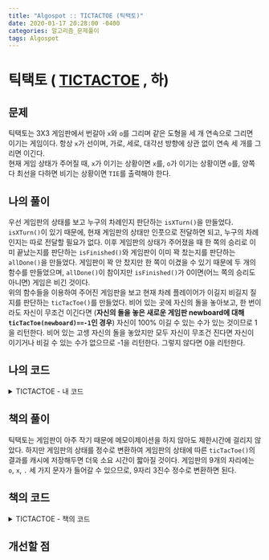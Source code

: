 ```yaml
---
title: "Algospot :: TICTACTOE (틱택토)"
date: 2020-01-17 20:28:00 -0400
categories: 알고리즘_문제풀이 
tags: Algospot
---
```


# 틱택토 ( [TICTACTOE](https://algospot.com/judge/problem/read/TICTACTOE) , 하)

## 문제
틱택토는 3X3 게임판에서 번갈아 `x`와 `o`를 그리며 같은 도형을 세 개 연속으로 그리면 이기는 게임이다. 항상 `x`가 선이며, 가로, 세로, 대각선 방향에 상관 없이 연속 세 개를 그리면 이긴다.  
현재 게임 상태가 주어질 때, `x`가 이기는 상황이면 `x`를, `o`가 이기는 상황이면 `o`를, 양쪽 다 최선을 다하면 비기는 상황이면 `TIE`를 출력해야 한다.  

## 나의 풀이
우선 게임판의 상태를 보고 누구의 차례인지 판단하는 `isXTurn()`을 만들었다. `isXTurn()`이 있기 때문에, 현재 게임판의 상태만 인풋으로 전달하면 되고, 누구의 차례인지는 따로 전달할 필요가 없다. 이후 게임판의 상태가 주어졌을 때 한 쪽의 승리로 이미 끝났는지를 판단하는 `isFinished()`와 게임판이 이미 꽉 찼는지를 판단하는 `allDone()`을 만들었다. 게임판이 꽉 안 찼지만 한 쪽이 이겼을 수 있기 때문에 두 개의 함수를 만들었으며, `allDone()`이 참이지만 `isFinished()`가 0이면(어느 쪽의 승리도 아니면) 게임은 비긴 것이다.  
위의 함수들을 이용하여 주어진 게임판을 보고 현재 차례 플레이어가 이길지 비길지 질지를 판단하는 `ticTacToe()`를 만들었다. 비어 있는 곳에 자신의 돌을 놓아보고, 한 번이라도 자신이 무조건 이긴다면 (**자신의 돌을 놓은 새로운 게임판 newboard에 대해 `ticTacToe(newboard)==-1`인 경우**) 자신이 100% 이길 수 있는 수가 있는 것이므로 1을 리턴한다. 비어 있는 고셍 자신의 돌을 놓았지만 모두 자신이 무조건 진다면 자신이 이기거나 비길 수 있는 수가 없으므로 -1을 리턴한다. 그렇지 않다면 0을 리턴한다.  
## 나의 코드

<details>
<summary>TICTACTOE - 내 코드</summary>
<div markdown="1">

```
#include <stdio.h>
#include <string.h>
#include <iostream>
#include <utility>
#include <vector>
#include <algorithm>
#include <list>
#include <string>
#include <climits>
#include <bitset>

#ifdef _MSC_VER
#define _CRT_SCURE_NO_WARNINGS
#endif
using namespace std;
int ticTacToe(char givenBoard[3][3]);
int isFinished(char givenBoard[3][3]);
bool isXTurn(char givenBoard[3][3]);
bool allDone(char givenBoard[3][3]);
void printBoard(int answer, char givenBoard[3][3]);
char board[3][3];

int main()
{
    int testcases;
    ios::sync_with_stdio(false);
    cin.tie(NULL);
    cin >> testcases;
    for (int i = 0; i < testcases; i++)
    {
        memset(board, 0, sizeof board);
        for (int j = 0; j < 3; j++)
        {
            for (int k = 0; k < 3; k++)
            {
                cin >> board[j][k];
            }
        }
        int turnWin = ticTacToe(board);
        if (turnWin == 0)
            cout << "TIE" << endl;
        else if (turnWin * (isXTurn(board) ? 1 : -1) == 1)
            cout << "x" << endl;
        else
            cout << "o" << endl;
    }

    return 0;
}



// Return if current turn player can win : 1
// if current turn player can at least draw : 0
// if current turn player always loses : -1
int ticTacToe(char givenBoard[3][3])
{
    if (isFinished(givenBoard) != 0 || allDone(givenBoard))
    {
        return isFinished(givenBoard);
    }
    char turn = isXTurn(givenBoard) ? 'x' : 'o';
    bool alwaysLose = true;
    for (int i = 0; i < 3; i++)
    {
        for (int j = 0; j < 3; j++)
        {
            if (givenBoard[i][j] != '.')
                continue;
            givenBoard[i][j] = turn;
            int answer = ticTacToe(givenBoard);
            givenBoard[i][j] = '.';
            if (answer == -1)
            {
                return 1;
            }
            else if (answer == 0)
                alwaysLose = false;
        }
    }
    return (alwaysLose ? -1 : 0);
}

// Return whether board is full with 'x' and 'o'
bool allDone(char givenBoard[3][3])
{
    int ret = 0;
    for (int i = 0; i < 3; i++)
    {
        for (int j = 0; j < 3; j++)
        {
            if (givenBoard[i][j] == '.')
                ret++;
        }
    }
    return ret == 0;
}

int isFinished(char givenBoard[3][3])
{
    int winner = 0;
    // Check horizontally
    for (int j = 0; j < 3; j++)
    {
        int score = 0;
        for (int k = 0; k < 3; k++)
        {
            if (givenBoard[j][k] == '.')
                break;
            score += givenBoard[j][k] == 'x' ? 1 : -1;
        }
        if (abs(score) == 3)
        {
            winner = score == 3 ? 1 : -1;
            break;
        }
    }
    if (winner == 0)
    {
        // Check vertically
        for (int j = 0; j < 3; j++)
        {
            int score = 0;
            for (int k = 0; k < 3; k++)
            {
                if (givenBoard[k][j] == '.')
                    break;
                score += givenBoard[k][j] == 'x' ? 1 : -1;
            }
            if (abs(score) == 3)
            {
                winner = score == 3 ? 1 : -1;
                break;
            }
        }
    }
    if (winner == 0)
    {
        // Check diagonally
        int score = 0;
        for (int j = 0; j < 3; j++)
        {
            if (givenBoard[j][j] == '.')
                break;
            score += givenBoard[j][j] == 'x' ? 1 : -1;
        }
        if (abs(score) != 3)
        {
            score = 0;
            for (int j = 0; j < 3; j++)
            {
                if (givenBoard[j][2 - j] == '.')
                    break;
                score += givenBoard[j][2 - j] == 'x' ? 1 : -1;
            }
        }
        if (abs(score) == 3)
        {
            winner = score == 3 ? 1 : -1;
        }
    }
    return winner * (isXTurn(givenBoard) ? 1 : -1);
}

// Return whether it's X's turn
bool isXTurn(char givenBoard[3][3])
{
    int x = 0, o = 0;
    for (int i = 0; i < 3; i++)
    {
        for (int j = 0; j < 3; j++)
        {
            if (givenBoard[i][j] == 'x')
                x++;
            else if (givenBoard[i][j] == 'o')
                o++;
        }
    }
    return x == o;
}

void printBoard(int answer, char givenBoard[3][3])
{ // for debug
    cout << endl
         << "******************" << endl;
    for (int i = 0; i < 3; i++)
    {
        for (int j = 0; j < 3; j++)
        {
            cout << givenBoard[i][j] << " ";
        }
        cout << endl;
    }
    cout << endl
         << "Answer : " << answer << endl
         << "***********" << endl;
    return;
}
```  

</div>
</details>  


## 책의 풀이
틱택토는 게임판이 아주 작기 때문에 메모이제이션을 하지 않아도 제한시간에 걸리지 않았다. 하지만 게임판의 상태를 정수로 변환하여 게임판의 상태에 따른 `ticTacToe()`의 결과를 캐시에 저장해두면 더욱 소요 시간이 짧아질 것이다. 게임판의 9개의 자리에는 `o`, `x`, `.` 세 가지 문자가 들어갈 수 있으므로, 9자리 3진수 정수로 변환하면 된다.

## 책의 코드

<details>
<summary>TICTACTOE - 책의 코드</summary>
<div markdown="1">

  
```

```
</div>
</details>  
  
## 개선할 점
